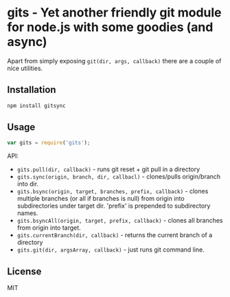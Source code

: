 # gits - Yet another friendly git module for node.js with some goodies (and async)

Apart from simply exposing ```git(dir, args, callback)``` there are a couple of nice utilities.

## Installation

```bash
npm install gitsync
```

## Usage

```javascript
var gits = require('gits');
```

API:

 * ```gits.pull(dir, callback)``` - runs git reset + git pull in a directory
 * ```gits.sync(origin, branch, dir, callbacl)``` - clones/pulls origin/branch into dir.
 * ```gits.bsync(origin, target, branches, prefix, callback)``` - clones multiple branches (or all if branches is null) from origin into subdirectories under target dir. 'prefix' is prepended to subdirectory names.
 * ```gits.bsyncAll(origin, target, prefix, callback)``` - clones all branches from origin into target.
 * ```gits.currentBranch(dir, callback)``` - returns the current branch of a directory
 * ```gits.git(dir, argsArray, callback)``` - just runs git command line.

## License

MIT
